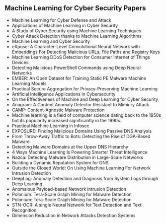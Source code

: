 <h2> Machine Learning for Cyber Security Papers </h2>

<ul>

 <li><a target="_blank" href="https://github.com/manjunath5496/ML-for-Cyber-Security-Papers/blob/master/cyml(1).pdf" style="text-decoration:none;">Machine Learning for Cyber Defense and Attack</a></li>


 <li><a target="_blank" href="https://github.com/manjunath5496/ML-for-Cyber-Security-Papers/blob/master/cyml(2).pdf" style="text-decoration:none;">Applications of Machine Learning in Cyber Security</a></li>

<li><a target="_blank" href="https://github.com/manjunath5496/ML-for-Cyber-Security-Papers/blob/master/cyml(3).pdf" style="text-decoration:none;">A Study of Cyber Security using Machine Learning Techniques</a></li>
 <li><a target="_blank" href="https://github.com/manjunath5496/ML-for-Cyber-Security-Papers/blob/master/cyml(4).pdf" style="text-decoration:none;">Cyber Attack Detection
thanks to Machine Learning Algorithms</a></li>                              
<li><a target="_blank" href="https://github.com/manjunath5496/ML-for-Cyber-Security-Papers/blob/master/cyml(5).pdf" style="text-decoration:none;">Machine Learning and Cyber Security</a></li>
<li><a target="_blank" href="https://github.com/manjunath5496/ML-for-Cyber-Security-Papers/blob/master/cyml(6).pdf" style="text-decoration:none;">eXpose: A Character-Level Convolutional Neural Network with Embeddings For Detecting Malicious URLs, File Paths and Registry Keys</a></li>
 <li><a target="_blank" href="https://github.com/manjunath5496/ML-for-Cyber-Security-Papers/blob/master/cyml(7).pdf" style="text-decoration:none;">Machine Learning DDoS Detection for Consumer Internet of Things Devices</a></li>

 <li><a target="_blank" href="https://github.com/manjunath5496/ML-for-Cyber-Security-Papers/blob/master/cyml(8).pdf" style="text-decoration:none;"> Detecting Malicious PowerShell Commands using Deep Neural Networks</a></li>
   <li><a target="_blank" href="https://github.com/manjunath5496/ML-for-Cyber-Security-Papers/blob/master/cyml(9).pdf" style="text-decoration:none;">
EMBER: An Open Dataset for Training Static PE Malware Machine Learning Models </a></li>
  
   
 <li><a target="_blank" href="https://github.com/manjunath5496/ML-for-Cyber-Security-Papers/blob/master/cyml(10).pdf" style="text-decoration:none;">Practical Secure Aggregation
for Privacy-Preserving Machine Learning </a></li>                              
<li><a target="_blank" href="https://github.com/manjunath5496/ML-for-Cyber-Security-Papers/blob/master/cyml(11).pdf" style="text-decoration:none;">Artificial Intelligence Applications in Cybersecurity</a></li>
<li><a target="_blank" href="https://github.com/manjunath5496/ML-for-Cyber-Security-Papers/blob/master/cyml(12).pdf" style="text-decoration:none;">On the Effectiveness of
Machine and Deep Learning for Cyber Security</a></li>
<li><a target="_blank" href="https://github.com/manjunath5496/ML-for-Cyber-Security-Papers/blob/master/cyml(13).pdf" style="text-decoration:none;">Anagram: A Content Anomaly Detector Resistant to Mimicry Attack</a></li>

<li><a target="_blank" href="https://github.com/manjunath5496/ML-for-Cyber-Security-Papers/blob/master/cyml(14).pdf" style="text-decoration:none;">CAMP: Content-Agnostic Malware Protection</a></li>
                              
<li><a target="_blank" href="https://github.com/manjunath5496/ML-for-Cyber-Security-Papers/blob/master/cyml(15).pdf" style="text-decoration:none;">Machine learning is a field of computer science dating back to the 1950s but its popularity increased significantly in the 1990s.</a></li>

<li><a target="_blank" href="https://github.com/manjunath5496/ML-for-Cyber-Security-Papers/blob/master/cyml(16).pdf" style="text-decoration:none;">Practical
Machine Learning in Infosec</a></li>

  <li><a target="_blank" href="https://github.com/manjunath5496/ML-for-Cyber-Security-Papers/blob/master/cyml(17).pdf" style="text-decoration:none;">EXPOSURE: Finding Malicious Domains Using Passive DNS Analysis</a></li>   
  
<li><a target="_blank" href="https://github.com/manjunath5496/ML-for-Cyber-Security-Papers/blob/master/cyml(18).pdf" style="text-decoration:none;">From Throw-Away Traffic to Bots: Detecting the Rise of DGA-Based Malware</a></li> 

  
<li><a target="_blank" href="https://github.com/manjunath5496/ML-for-Cyber-Security-Papers/blob/master/cyml(19).pdf" style="text-decoration:none;">Detecting Malware Domains at the Upper DNS Hierarchy</a></li> 

<li><a target="_blank" href="https://github.com/manjunath5496/ML-for-Cyber-Security-Papers/blob/master/cyml(20).pdf" style="text-decoration:none;">4 Ways Machine Learning
Is Powering Smarter Threat Intelligence</a></li>

<li><a target="_blank" href="https://github.com/manjunath5496/ML-for-Cyber-Security-Papers/blob/master/cyml(21).pdf" style="text-decoration:none;">Nazca: Detecting Malware Distribution in Large-Scale Networks</a></li>
<li><a target="_blank" href="https://github.com/manjunath5496/ML-for-Cyber-Security-Papers/blob/master/cyml(22).pdf" style="text-decoration:none;">Building a Dynamic Reputation System for DNS</a></li> 
 <li><a target="_blank" href="https://github.com/manjunath5496/ML-for-Cyber-Security-Papers/blob/master/cyml(23).pdf" style="text-decoration:none;">Outside the Closed World:
On Using Machine Learning For Network Intrusion Detection</a></li> 
 

   <li><a target="_blank" href="https://github.com/manjunath5496/ML-for-Cyber-Security-Papers/blob/master/cyml(24).pdf" style="text-decoration:none;">DeepLog: Anomaly Detection and Diagnosis from System Logs through Deep Learning</a></li>
 
   <li><a target="_blank" href="https://github.com/manjunath5496/ML-for-Cyber-Security-Papers/blob/master/cyml(25).pdf" style="text-decoration:none;">Anomalous Payload-based Network Intrusion Detection</a></li>                              
 <li><a target="_blank" href="https://github.com/manjunath5496/ML-for-Cyber-Security-Papers/blob/master/cyml(26).pdf" style="text-decoration:none;"> Polonium: Tera-Scale Graph Mining for Malware Detection</a></li>
 <li><a target="_blank" href="https://github.com/manjunath5496/ML-for-Cyber-Security-Papers/blob/master/cyml(27).pdf" style="text-decoration:none;">Polonium: Tera-Scale Graph Mining for Malware Detection</a></li>
   
 
   <li><a target="_blank" href="https://github.com/manjunath5496/ML-for-Cyber-Security-Papers/blob/master/cyml(28).pdf" style="text-decoration:none;">STN-OCR: A single Neural Network for Text Detection and Text Recognition</a></li>
 
   <li><a target="_blank" href="https://github.com/manjunath5496/ML-for-Cyber-Security-Papers/blob/master/cyml(29).pdf" style="text-decoration:none;">Dimension Reduction in Network Attacks Detection Systems</a></li>                              


   

  </ul>
